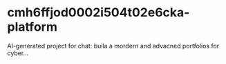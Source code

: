 # cmh6ffjod0002i504t02e6cka-platform
AI-generated project for chat: buila a mordern and advacned portfolios  for cyber...
